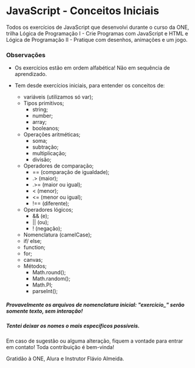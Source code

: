 # JavaScript - Conceitos Iniciais

Todos os exercícios de JavaScript que desenvolvi durante o curso da ONE, trilha Lógica de Programação I - Crie Programas com JavaScript e HTML e Lógica de Programação II - Pratique com desenhos, animações e um jogo.

### Observações

- Os exercícios estão em ordem alfabética! Não em sequência de aprendizado.
  
- Tem desde exercícios iniciais, para entender os conceitos de:
  - variáveis (utilizamos só var);
  - Tipos primitivos;
    - string;
    - number;
    - array;
    - booleanos;
  - Operações aritméticas;
    - soma;
    - subtração;
    - multiplicação;
    - divisão;
  - Operadores de comparação;
    - == (comparação de igualdade);
    - .> (maior);
    - .>= (maior ou igual);
    - < (menor);
    - <= (menor ou igual);
    - !== (diferente);
  - Operadores lógicos;
    - && (e);
    - || (ou);
    - ! (negação);
  - Nomenclatura (camelCase);
  - if/ else;
  - function;
  - for;
  - canvas;
  - Métodos;
    - Math.round();
    - Math.random();
    - Math.PI;
    - parseInt();
  
##### Provavelmente os arquivos de nomenclatura inicial: "exercicio_" serão somente texto, sem interação!

##### Tentei deixar os nomes o mais específicos possíveis.

Em caso de sugestão ou alguma alteração, fiquem a vontade para entrar em contato! Toda contribuição é bem-vinda!

Gratidão à ONE, Alura e Instrutor Flávio Almeida.


